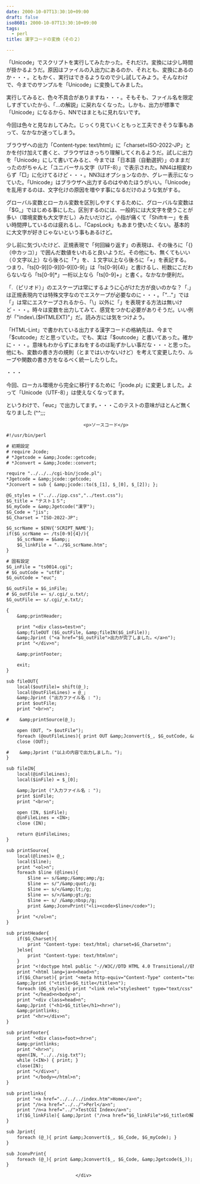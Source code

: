 ```yaml
---
date: 2000-10-07T13:30:10+09:00
draft: false
iso8601: 2000-10-07T13:30:10+09:00
tags:
  - perl
title: 漢字コードの変換（その２）

---
```


<div class="entry-body">
                                 <p>「Unicode」でスクリプトを実行してみたかった。それだけ。変換には少し時間が掛かるようだ。原因はファイルの入出力にあるのか、それとも、変換にあるのか・・・。ともかく、実行はできるようなので少し試してみよう。そんなわけで、今までのサンプルを「Unicode」に変換してみました。 </p>

<p>実行してみると、色々不具合がありますね・・・。そもそも、ファイル名を限定しすぎていたから、「…の解説」に戻れなくなった。しかも、出力が標準で「Unicode」になるから、NNではまともに見れないです。 </p>

<p>今回は色々と見なおしてみた。じっくり見ていくともっと工夫できそうな事もあって、なかなか迷ってしまう。 </p>

<p>ブラウザへの出力「Content-type: text/html」に「charset=ISO-2022-JP」とかを付け加えて書くと、ブラウザはきっちり理解してくれるようだ。試しに出力を「Unicode」にして書いてみると、今までは「日本語（自動選択）」のままだったのがちゃんと「ユニバーサル文字（UTF-8）」で表示された。NN4は相変わらず「□」に化けてるけど・・・。NN3はオプションなのか、グレー表示になっていた。「Unicode」はブラウザへ出力するのはやめたほうがいい。「Unicode」を乱用するのは、文字化けの原因を増やす事になるだけのような気がする。 </p>

<p>グローバル変数とローカル変数を区別しやすくするために、グローバルな変数は「$G_」ではじめる事にした。区別するのには、一般的には大文字を使うことが多い（環境変数も大文字だし）みたいだけど。小指が痛くて「Shiftキー」を長い時間押しているのは疲れるし、「CapsLock」もあまり使いたくない。基本的に大文字が好きじゃないという事もあるけど。 </p>

<p>少し前に気づいたけど、正規表現で「何回繰り返す」の表現は、その後ろに「{}（中カッコ）」で囲んだ数値をいれると良いようだ。その他にも、無くてもいい（０文字以上）なら後ろに「*」を、１文字以上なら後ろに「+」を表記する。つまり、「ts[0-9][0-9][0-9][0-9]」は「ts[0-9]{4}」と書けるし、桁数にこだわらないなら「ts[0-9]*」一桁以上なら「ts[0-9]+」と書く。なかなか便利だ。 </p>

<p>「.（ピリオド）」のエスケープは常にするように心がけた方が良いのかな？「.」は正規表現内では特殊文字なのでエスケープが必要なのに・・・。「"…"」では「」は常にエスケープされるから、「\」以外に「」を表現する方法は無いけど・・・。時々は変数を出力してみて、感覚をつかむ必要がありそうだ。いい例が「"index\.($HTMLEXT)"」だ。読み方には気をつけよう。 </p>

<p>「HTML-Lint」で書かれている出力する漢字コードの格納先は、今まで「$cutcode」だと思っていた。でも、実は「$outcode」と書いてあった。確かに・・・。意味もわからずにまねをするのは恥ずかしい事だな・・・と思った。他にも、変数の書き方の規則（とまではいかないけど）を考えて変更したり、ループや関数の書き方をなるべく統一したりした。 </p>

<p>・・・ </p>

<p>今回、ローカル環境から完全に移行するために「jcode.pl」に変更しました。よって「Unicode（UTF-8）」は使えなくなってます。 </p>

<p>というわけで、「euc」で出力してます。・・・このテストの意味がほとんど無くなりました (^^;;;</p>
                              
                                 <p>ソースコード</p>

```default
#!/usr/bin/perl

# 初期設定
# require Jcode;
# *Jgetcode = &amp;Jcode::getcode;
# *Jconvert = &amp;Jcode::convert;

require "../../../cgi-bin/jcode.pl";
*Jgetcode = &amp;jcode::getcode;
*Jconvert = sub { &amp;jcode::to($_[1], $_[0], $_[2]); };

@G_styles = ("../../ipp.css","../test.css");
$G_title = "テスト１５";
$G_myCode = &amp;Jgetcode("漢字");
$G_Code = "jis";
$G_Charset = "ISO-2022-JP";

$G_scrName = $ENV{'SCRIPT_NAME'};
if($G_scrName =~ /ts[0-9]{4}/){
    $G_scrName = $&amp;;
    $G_linkFile = "../$G_scrName.htm";
}

# 固有設定
$G_inFile = "ts0014.cgi";
# $G_outCode = "utf8";
$G_outCode = "euc";

$G_outFile = $G_inFile;
# $G_outFile =~ s/.cgi/_u.txt/;
$G_outFile =~ s/.cgi/_e.txt/;

{
    &amp;printHeader;

    print "<div class=test>n";
    &amp;fileOUT ($G_outFile, &amp;fileIN($G_inFile));
    &amp;Jprint ("<a href="$G_outFile">出力が完了しました。</a>n");
    print "</div>n";

    &amp;printFooter;

    exit;
}

sub fileOUT{
    local($outFile)= shift(@_);
    local(@outFileLines) = @_;
    &amp;Jprint ("出力ファイル名 : ");
    print $outFile;
    print "<br>n";

#    &amp;printSource(@_);

    open (OUT, "> $outFile");
    foreach (@outFileLines){ print OUT &amp;Jconvert($_, $G_outCode, &amp;Jgetcode($_)); }
    close (OUT);

#    &amp;Jprint ("以上の内容で出力しました。");
}

sub fileIN{
    local(@inFileLines);
    local($inFile) = $_[0];

    &amp;Jprint ("入力ファイル名 : ");
    print $inFile;
    print "<br>n";

    open (IN, $inFile);
    @inFileLines = <IN>;
    close (IN);

    return @inFileLines;
}

sub printSource{
    local(@lines)= @_;
    local($line);
    print "<ol>n";
    foreach $line (@lines){
        $line =~ s/&amp;/&amp;amp;/g;
        $line =~ s/"/&amp;quot;/g;
        $line =~ s/</&amp;lt;/g;
        $line =~ s/>/&amp;gt;/g;
        $line =~ s/ /&amp;nbsp;/g;
        print &amp;JconvPrint("<li><code>$line</code>");
    }
    print "</ol>n";
}

sub printHeader{
    if($G_Charset){
        print "Content-type: text/html; charset=$G_Charsetnn";
    }else{
        print "Content-type: text/htmlnn";
    }
    print "<!doctype html public "-//W3C//DTD HTML 4.0 Transitional//EN">"."n";
    print "<html lang=ja>n<head>n";
    if($G_Charset){ print "<meta http-equiv="Content-Type" content="text/html; charset=$G_Charset">n"; }
    &amp;Jprint ("<title>$G_title</title>n");
    foreach (@G_styles){ print "<link rel="stylesheet" type="text/css" href="$_">n"; }
    print "</head>n<body>n";
    print "<div class=head>n";
    &amp;Jprint ("<h1>$G_title</h1><hr>n");
    &amp;printlinks;
    print "<hr></div>n";
}

sub printFooter{
    print "<div class=foot><hr>n";
    &amp;printlinks;
    print "<hr>n";
    open(IN, "../../sig.txt");
    while (<IN>) { print; }
    close(IN);
    print "</div>n";
    print "</body></html>n";
}

sub printlinks{
    print "<a href="../../../index.htm">Home</a>n";
    print "/n<a href="../../">Perl</a>n";
    print "/n<a href="../">TestCGI Index</a>n";
    if($G_linkFile){ &amp;Jprint ("/n<a href="$G_linkFile">$G_titleの解説</a>n"); }
}

sub Jprint{
    foreach (@_){ print &amp;Jconvert($_, $G_Code, $G_myCode); }
}

sub JconvPrint{
    foreach (@_){ print &amp;Jconvert($_, $G_Code, &amp;Jgetcode($_)); }
}
```
                              </div>
    	